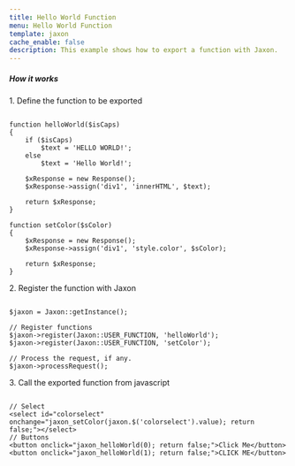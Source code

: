 ```yaml
---
title: Hello World Function
menu: Hello World Function
template: jaxon
cache_enable: false
description: This example shows how to export a function with Jaxon.
---
```


<div class="row">
    <h5>How it works</h5>

<p>1. Define the function to be exported</p>

<pre><code class="language-php">
function helloWorld($isCaps)
{
    if ($isCaps)
        $text = 'HELLO WORLD!';
    else
        $text = 'Hello World!';

    $xResponse = new Response();
    $xResponse->assign('div1', 'innerHTML', $text);

    return $xResponse;
}

function setColor($sColor)
{
    $xResponse = new Response();
    $xResponse->assign('div1', 'style.color', $sColor);

    return $xResponse;
}
</code></pre>

<p>2. Register the function with Jaxon</p>

<pre><code class="language-php">
$jaxon = Jaxon::getInstance();

// Register functions
$jaxon->register(Jaxon::USER_FUNCTION, 'helloWorld');
$jaxon->register(Jaxon::USER_FUNCTION, 'setColor');

// Process the request, if any.
$jaxon->processRequest();
</code></pre>

<p>3. Call the exported function from javascript</p>

<pre><code class="language-php">
// Select
&lt;select id="colorselect" onchange="jaxon_setColor(jaxon.$('colorselect').value); return false;"&gt;&lt;/select&gt;
// Buttons
&lt;button onclick="jaxon_helloWorld(0); return false;"&gt;Click Me&lt;/button&gt;
&lt;button onclick="jaxon_helloWorld(1); return false;"&gt;CLICK ME&lt;/button&gt;
</code></pre>

</div>
